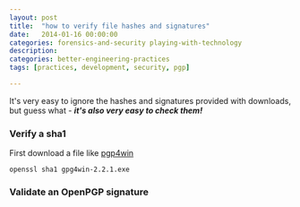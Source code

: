 ```yaml
---
layout: post
title:  "how to verify file hashes and signatures"
date:   2014-01-16 00:00:00
categories: forensics-and-security playing-with-technology
description: 
categories: better-engineering-practices
tags: [practices, development, security, pgp]

---
```


It's very easy to ignore the hashes and signatures provided with downloads, but guess what - ***it's also very easy to check them!***

### Verify a sha1

First download a file like [pgp4win](http://www.gpg4win.org/download.html)

	openssl sha1 gpg4win-2.2.1.exe


### Validate an OpenPGP signature 

